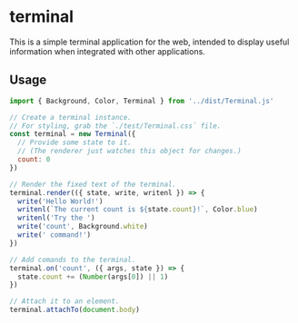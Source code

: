 # terminal

This is a simple terminal application for the web, intended to display useful information when integrated with other applications.

## Usage

```javascript
import { Background, Color, Terminal } from '../dist/Terminal.js'

// Create a terminal instance.
// For styling, grab the `./test/Terminal.css` file.
const terminal = new Terminal({
  // Provide some state to it.
  // (The renderer just watches this object for changes.)
  count: 0
})

// Render the fixed text of the terminal.
terminal.render(({ state, write, writenl }) => {
  write('Hello World!')
  writenl(`The current count is ${state.count}!`, Color.blue)
  writenl('Try the ')
  write('count', Background.white)
  write(' command!')
})

// Add comands to the terminal.
terminal.on('count', ({ args, state }) => {
  state.count += (Number(args[0]) || 1)
})

// Attach it to an element.
terminal.attachTo(document.body)
```
